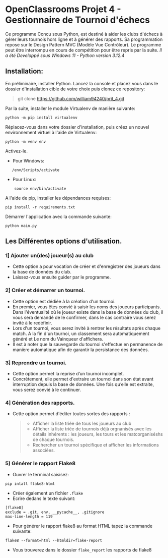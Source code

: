 # OpenClassrooms Projet 4 - Gestionnaire de Tournoi d'échecs
Ce programme Concu sous Python, est destiné à aider les clubs d'échecs à gérer leurs tournois hors ligne et à générer des rapports. Sa programmation repose sur le Design Pattern MVC (Modèle Vue Contrôleur). Le programme peut être interrompu en cours de compétition pour être repris par la suite.
_Il a été Developpé sous Windows 11 - Python version 3.12.4_
## Installation:
En préliminaire, installer Python.
Lancez la console et placez vous dans le dossier d'installation cible de votre choix puis clonez ce repository:

> git clone https://github.com/william94240/prjt_4.git

Par la suite, installer le module Virtualenv de manière suivante:
````
python -m pip install virtualenv
````
Réplacez-vous dans votre dossier d'installation, puis créez un nouvel environnement virtuel à l'aide de Virtualenv:
```
python -m venv env
```
Activez-le.
* Pour Windows:
 ```
    /env/Scripts/activate
 ```
* Pour Linux:
```
    source env/bin/activate
```
A l'aide de pip, installer les dépendances requises:
```
pip install -r requirements.txt
```
Démarrer l'application avec la commande suivante:
```
python main.py
```

## Les Différentes options d'utilisation.
### 1] Ajouter un(des) joueur(s) au club
- Cette option a pour vocation de créer et d'enregistrer des joueurs dans la base de données du club.
- Laissez-vous ensuite guider par le programme.
### 2] Créer et démarrer un tournoi.
- Cette option est dédiée à la création d'un tournoi.
- En premier, vous êtes convié à saisir les noms des joueurs participants. Dans l'éventualité où le joueur existe dans la base de données du club, il vous sera demandé de le confirmer, dans le cas contraire vous serez invité à le redéfinir.
- Lors d'un tournoi, vous serez invité à rentrer les résultats après chaque match. A la fin d'un tournoi, un classement sera automatiquement généré et Le nom du Vainqueur d'affichera.
- Il est à noter que la sauvegarde du tournoi s'effectue en permanence de manière automatique afin de garantir la persistance des données.
### 3] Reprendre un tournoi.
- Cette option permet la reprise d’un tournoi incomplet.
- Concrètement, elle permet d'extraire un tournoi dans son état avant interruption depuis la base de données. Une fois qu’elle est extraite, vous serez convié à le continuer.
### 4] Génération des rapports.
- Cette option permet d'éditer toutes sortes des rapports :
    > - Afficher la liste triée de tous les joueurs au club
    > - Afficher la liste triée de tournois déjà orgnanisés avec les détails inhérents : les joueurs, les tours et les matcorganiséshs de chaque tournois.
    > - Rechercher un tournoi spécifique et afficher les informations associées.
### 5) Générer le rapport Flake8
* Ouvrer le terminal saisisez:
```
pip intall flake8-html
```
* Créer également un fichier `.flake`
* Ecrire dedans le texte suivant:
```
[flake8]
exclude = .git, env, __pycache__, .gitignore
max-line-length = 119
```
* Pour générer le rapport flake8 au format HTML tapez la commande suivante:
```
flake8 --format=html --htmldir=flake-report
```
* Vous trouverez dans le dossier `flake_report` les rapports de flake8

